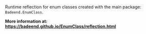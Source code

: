 
Runtime reflection for enum classes created with the main package: `Badeend.EnumClass`.

**More information at: https://badeend.github.io/EnumClass/reflection.html**
